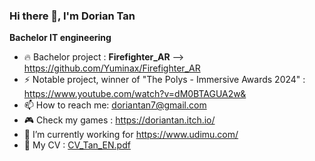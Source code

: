 ### Hi there 👋, I'm Dorian Tan

**Bachelor IT engineering**

- 🔥 Bachelor project : **Firefighter_AR** --> https://github.com/Yuminax/Firefighter_AR
- ⚡ Notable project, winner of "The Polys - Immersive Awards 2024" : https://www.youtube.com/watch?v=dM0BTAGUA2w&
- 📫 How to reach me: doriantan7@gmail.com
- 🎮 Check my games : https://doriantan.itch.io/
- 🔭 I’m currently working for https://www.udimu.com/
- 📎 My CV : [CV_Tan_EN.pdf](https://github.com/user-attachments/files/16324883/CV_Tan_EN.pdf)



<!--
**Yuminax/Yuminax** is a ✨ _special_ ✨ repository because its `README.md` (this file) appears on your GitHub profile.

Here are some ideas to get you started:

- 🔭 I’m currently working on ...
- 🌱 I’m currently learning ...
- 👯 I’m looking to collaborate on ...
- 🤔 I’m looking for help with ...
- 💬 Ask me about ...
- 📫 How to reach me: ...
- 😄 Pronouns: ...
- ⚡ Fun fact: ...
-->
